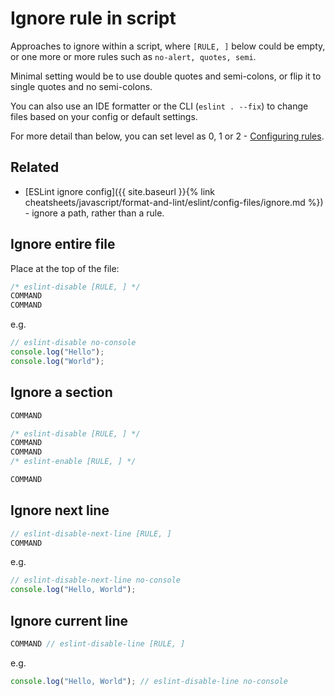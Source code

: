 # Ignore rule in script

Approaches to ignore within a script, where `[RULE, ]` below could be empty, or one more or more rules such as `no-alert, quotes, semi`.

Minimal setting would be to use double quotes and semi-colons, or flip it to single quotes and no semi-colons.

You can also use an IDE formatter or the CLI (`eslint . --fix`) to change files based on your config or default settings.

For more detail than below, you can set level as 0, 1 or 2 - [Configuring rules](https://eslint.org/docs/user-guide/configuring.html#configuring-rules).


## Related

- [ESLint ignore config]({{ site.baseurl }}{% link cheatsheets/javascript/format-and-lint/eslint/config-files/ignore.md %}) - ignore a path, rather than a rule.


## Ignore entire file

Place at the top of the file:

```javascript
/* eslint-disable [RULE, ] */
COMMAND
COMMAND
```

e.g.

```javascript
// eslint-disable no-console
console.log("Hello");
console.log("World");
```

## Ignore a section

```javascript
COMMAND

/* eslint-disable [RULE, ] */
COMMAND
COMMAND
/* eslint-enable [RULE, ] */

COMMAND
```


## Ignore next line

```javascript
// eslint-disable-next-line [RULE, ]
COMMAND
```

e.g.

```javascript
// eslint-disable-next-line no-console
console.log("Hello, World"); 
```

## Ignore current line

```javascript
COMMAND // eslint-disable-line [RULE, ]
```

e.g.

```javascript
console.log("Hello, World"); // eslint-disable-line no-console
```
